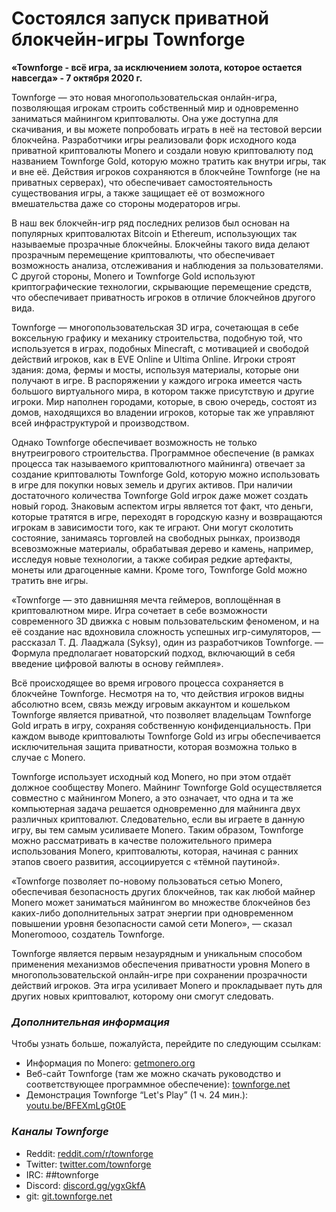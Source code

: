 # Состоялся запуск приватной блокчейн-игры Townforge

**«Townforge - всё игра, за исключением золота, которое остается навсегда» - 7 октября 2020 г.**

Townforge — это новая многопользовательская онлайн-игра, позволяющая игрокам строить собственный мир и одновременно заниматься майнингом криптовалюты. Она уже доступна для скачивания, и вы можете попробовать играть в неё на тестовой версии блокчейна. Разработчики игры реализовали форк исходного кода приватной криптовалюты Monero и создали новую криптовалюту под названием Townforge Gold, которую можно тратить как внутри игры, так и вне её. Действия игроков сохраняются в блокчейне Townforge (не на приватных серверах), что обеспечивает самостоятельность существования игры, а также защищает её от возможного вмешательства даже со стороны модераторов игры.

В наш век блокчейн-игр ряд последних релизов был основан на популярных криптовалютах Bitcoin и Ethereum, использующих так называемые прозрачные блокчейны. Блокчейны такого вида делают прозрачным перемещение криптовалюты, что обеспечивает возможность анализа, отслеживания и наблюдения за пользователями. С другой стороны, Monero и Townforge Gold используют криптографические технологии, скрывающие перемещение средств, что обеспечивает приватность игроков в отличие блокчейнов другого вида.

Townforge — многопользовательская 3D игра, сочетающая в себе воксельную графику и механику строительства, подобную той, что используется в играх, подобных Minecraft, с мотивацией и свободой действий игроков, как в EVE Online и Ultima Online. Игроки строят здания: дома, фермы и мосты, используя материалы, которые они получают в игре. В распоряжении у каждого игрока имеется часть большого виртуального мира, в котором также присутствую и другие игроки. Мир наполнен городами, которые, в свою очередь, состоят из домов, находящихся во владении игроков, которые так же управляют всей инфраструктурой и производством.

Однако Townforge обеспечивает возможность не только внутреигрового строительства. Программное обеспечение (в рамках процесса так называемого криптовалютного майнинга) отвечает за создание криптовалюты Townforge Gold, которую можно использовать в игре для покупки новых земель и других активов. При наличии достаточного количества Townforge Gold игрок даже может создать новый город. Знаковым аспектом игры является тот факт, что деньги, которые тратятся в игре, переходят в городскую казну и возвращаются игрокам в зависимости того, как те играют. Они могут сколотить состояние, занимаясь торговлей на свободных рынках, производя всевозможные материалы, обрабатывая дерево и камень, например, исследуя новые технологии, а также собирая редкие артефакты, монеты или драгоценные камни. Кроме того, Townforge Gold можно тратить вне игры.

«Townforge — это давнишняя мечта геймеров, воплощённая в криптовалютном мире. Игра сочетает в себе возможности современного 3D движка с новым пользовательским феноменом, и на её создание нас вдохновила сложность успешных игр-симуляторов, — рассказал Т. Д. Лааджала (Syksy), один из разработчиков Townforge. — Формула предполагает новаторский подход, включающий в себя введение цифровой валюты в основу геймплея».

Всё происходящее во время игрового процесса сохраняется в блокчейне Townforge. Несмотря на то, что действия игроков видны абсолютно всем, связь между игровым аккаунтом и кошельком Townforge является приватной, что позволяет владельцам Townforge Gold играть в игру, сохраняя собственную конфиденциальность. При каждом выводе криптовалюты Townforge Gold из игры обеспечивается исключительная защита приватности, которая возможна только в случае с Monero.

Townforge использует исходный код Monero, но при этом отдаёт должное сообществу Monero. Майнинг Townforge Gold осуществляется совместно с майнингом Monero, а это означает, что одна и та же компьютерная задача решается одновременно для майнинга двух различных криптовалют. Следовательно, если вы играете в данную игру, вы тем самым усиливаете Monero. Таким образом, Townforge можно рассматривать в качестве положительного примера использования Monero, криптовалюты, которая, начиная с ранних этапов своего развития, ассоциируется с «тёмной паутиной».

«Townforge позволяет по-новому пользоваться сетью Monero, обеспечивая безопасность других блокчейнов, так как любой майнер Monero может заниматься майнингом во множестве блокчейнов без каких-либо дополнительных затрат энергии при одновременном повышении уровня безопасности самой сети Monero», — сказал Moneromooo, создатель Townforge.

Townforge является первым незаурядным и уникальным способом применения механизмов обеспечения приватности уровня Monero в многопользовательской онлайн-игре при сохранении прозрачности действий игроков. Эта игра усиливает Monero и прокладывает путь для других новых криптовалют, которому они смогут следовать.

### _Дополнительная информация_

Чтобы узнать больше, пожалуйста, перейдите по следующим ссылкам:

- Информация по Monero: [getmonero.org](https://www.getmonero.org/ru/index.html)
- Веб-сайт Townforge (там же можно скачать руководство и соответствующее программное обеспечение): [townforge.net](https://townforge.net/)
- Демонстрация Townforge “Let's Play” (1 ч. 24 мин.): [youtu.be/BFEXmLgGt0E](https://youtu.be/BFEXmLgGt0E)

### _Каналы Townforge_

- Reddit: [reddit.com/r/townforge](https://www.reddit.com/r/townforge)
- Twitter: [twitter.com/townforge](https://twitter.com/townforge)
- IRC: ##townforge
- Discord: [discord.gg/ygxGkfA](https://discord.gg/ygxGkfA)
- git: [git.townforge.net](https://git.townforge.net/)
